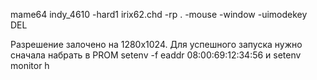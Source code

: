 mame64 indy_4610 -hard1 irix62.chd -rp . -mouse -window -uimodekey DEL

Разрешение залочено на 1280x1024. Для успешного запуска нужно сначала набрать в PROM setenv -f eaddr 08:00:69:12:34:56 и setenv monitor h
